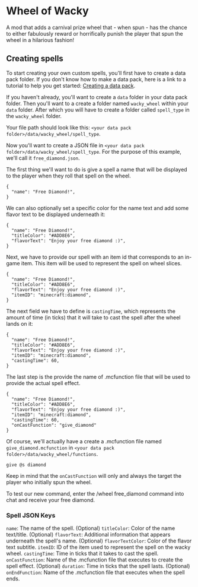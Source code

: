 # Wheel of Wacky

A mod that adds a carnival prize wheel that - when spun - has the chance to either fabulously reward or horrifically punish the player that spun the wheel in a hilarious fashion! 

## Creating spells

To start creating your own custom spells, you'll first have to create a data pack folder. If you don't know how to make a data pack, here is a link to a tutorial to help you get started: [Creating a data pack](https://minecraft.wiki/w/Tutorials/Creating_a_data_pack).

If you haven't already, you'll want to create a `data` folder in your data pack folder. Then you'll want to a create a folder named `wacky_wheel` within your `data` folder. After which you will have to create a folder called `spell_type` in the `wacky_wheel` folder. 

Your file path should look like this: `<your data pack folder>/data/wacky_wheel/spell_type`. 

Now you'll want to create a JSON file in  `<your data pack folder>/data/wacky_wheel/spell_type`. For the purpose of this example, we'll call it `free_diamond.json`. 

The first thing we'll want to do is give a spell a name that will be displayed to the player when they roll that spell on the wheel.

```
{
  "name": "Free Diamond!",
}
```

We can also optionally set a specific color for the name text and add some flavor text to be displayed underneath it:

```
{
  "name": "Free Diamond!",
  "titleColor": "#ADD8E6",
  "flavorText": "Enjoy your free diamond :)",
}
```

Next, we have to provide our spell with an item id that corresponds to an in-game item. This item will be used to represent the spell on wheel slices. 

```
{
  "name": "Free Diamond!",
  "titleColor": "#ADD8E6",
  "flavorText": "Enjoy your free diamond :)",
  "itemID": "minecraft:diamond",
}
```

The next field we have to define is `castingTime`, which represents the amount of time (in ticks) that it will take to cast the spell after the wheel lands on it:

```
{
  "name": "Free Diamond!",
  "titleColor": "#ADD8E6",
  "flavorText": "Enjoy your free diamond :)",
  "itemID": "minecraft:diamond",
  "castingTime": 60,
}
```

The last step is the provide the name of .mcfunction file that will be used to provide the actual spell effect. 

```
{
  "name": "Free Diamond!",
  "titleColor": "#ADD8E6",
  "flavorText": "Enjoy your free diamond :)",
  "itemID": "minecraft:diamond",
  "castingTime": 60,
  "onCastFunction": "give_diamond"
}
```

Of course, we'll actually have a create a .mcfunction file named `give_diamond.mcfunction` in `<your data pack folder>/data/wacky_wheel/functions`. 

```
give @s diamond
```

Keep in mind that the `onCastFunction` will only and always the target the player who initially spun the wheel. 

To test our new command, enter the /wheel free_diamond command into chat and receive your free diamond. 

### Spell JSON Keys

`name`: The name of the spell.
(Optional) `titleColor`: Color of the name text/title.
(Optional) `flavorText`: Additional information that appears underneath the spell's name. 
(Optional) `flavorTextColor`: Color of the flavor text subtitle. 
`itemID`: ID of the item used to represent the spell on the wacky wheel. 
`castingTime`: Time in ticks that it takes to cast the spell.
`onCastFunction`: Name of the .mcfunction file that executes to create the spell effect.
(Optional) `duration`: Time in ticks that the spell lasts.
(Optional) `onEndFunction`: Name of the .mcfunction file that executes when the spell ends. 


